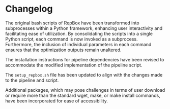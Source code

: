 # Changelog

The original bash scripts of RepBox have been transformed into subprocesses within a Python framework, enhancing user interactivity and facilitating ease of utilization. By consolidating the scripts into a single Python script, each command is now invoked as a subprocess. Furthermore, the inclusion of individual parameters in each command ensures that the optimization outputs remain unaltered.

The installation instructions for pipeline dependencies have been revised to accommodate the modified implementation of the pipeline script.

The `setup_repbox.sh` file has been updated to align with the changes made to the pipeline and script.

Additional packages, which may pose challenges in terms of user download or require more than the standard wget, make, or make install commands, have been incorporated for ease of accessibility.

